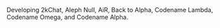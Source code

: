Developing 2kChat, Aleph Null, AiR, Back to Alpha, Codename Lambda, Codename Omega, and Codename Alpha.

